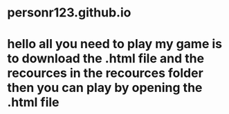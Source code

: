 # personr123.github.io
 # hello all you need to play my game is to download the .html file and the recources in the recources folder then you can play by opening the .html file
